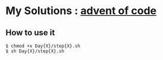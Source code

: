 # My Solutions : [advent of code](http://adventofcode.com/2016)

## How to use it ##

    $ chmod +x Day{X}/step{X}.sh
    $ sh Day{X}/step{X}.sh